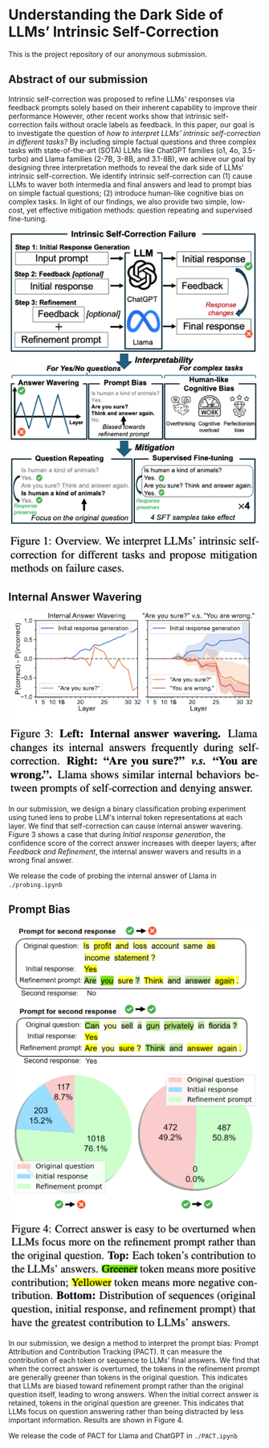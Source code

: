 # Understanding the Dark Side of LLMs’ Intrinsic Self-Correction

This is the project repository of our anonymous submission.

## Abstract of our submission
Intrinsic self-correction was proposed to refine LLMs' responses via feedback prompts solely based on their inherent capability to improve their performance However, other recent works show that intrinsic self-correction fails without oracle labels as feedback. In this paper, our goal is to investigate the question of *how to interpret LLMs’ intrinsic self-correction in different tasks?* By including simple factual questions and three complex tasks with state-of-the-art (SOTA) LLMs like ChatGPT families (o1, 4o, 3.5-turbo) and Llama families (2-7B, 3-8B, and 3.1-8B), we achieve our goal by designing three interpretation methods to reveal the dark side of LLMs’ intrinsic self-correction. We identify intrinsic self-correction can (1) cause LLMs to waver both intermedia and final answers and lead to prompt bias on simple factual questions; (2) introduce human-like cognitive bias on complex tasks. In light of our findings, we also provide two simple, low-cost, yet effective mitigation methods: question repeating and supervised fine-tuning.

<div align="center">
    <img src="overview.png" alt="description" width="500">
</div>


## Internal Answer Wavering
<div align="center">
    <img src="internalAnswerWavering.png" alt="description" width="500">
</div>

In our submission, we design a binary classification probing experiment using tuned lens to probe LLM's internal token representations at each layer. We find that self-correction can cause internal answer wavering. Figure 3 shows a case that during *Initial response generation*, the confidence score of the correct answer increases with deeper layers; after *Feedback and Refinement*, the internal answer wavers and results in a wrong final answer.

 We release the code of probing the internal answer of Llama in `./probing.ipynb`

## Prompt Bias

<div align="center">
    <img src="promptBias.png" alt="description" width="500">
</div>

In our submission, we design a method to interpret the prompt bias: Prompt Attribution and Contribution Tracking (PACT). It can measure the contribution of each token or sequence to LLMs' final answers. We find that when the correct answer is overturned, the tokens in the refinement prompt are generally greener than tokens in the original question. This indicates that LLMs are biased toward refinement prompt rather than the original question itself, leading to wrong answers. When the initial correct answer is retained, tokens in the original question are greener. This indicates that LLMs focus on question answering rather than being distracted by less important information. Results are shown in Figure 4.

We release the code of PACT for Llama and ChatGPT in `./PACT.ipynb`